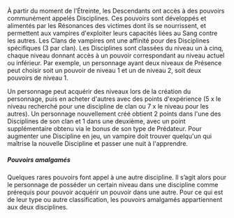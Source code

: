 À partir du moment de l'Étreinte, les Descendants ont accès à des pouvoirs communément appelés Disciplines. Ces pouvoirs sont développés et alimentés par les Résonances des victimes dont ils se nourrissent, et permettent aux vampires d'exploiter leurs capacités liées au Sang contre les autres. Les Clans de vampires ont une affinité pour des Disciplines spécifiques (3 par clan). Les Disciplines sont classées du niveau un à cinq, chaque niveau donnant accès à un pouvoir correspondant au niveau actuel ou inférieur. Par exemple, un personnage ayant deux niveaux de Présence peut choisir soit un pouvoir de niveau 1 et un de niveau 2, soit deux pouvoirs de niveau 1.

Un personnage peut acquérir des niveaux lors de la création du personnage, puis en acheter d'autres avec des points d'expérience (5 x le niveau recherché pour une discipline de clan ou 7 x le niveau pour les autres). Un personnage nouvellement créé obtient 2 points dans l'une des Disciplines de son clan et 1 dans une deuxième, avec un point supplémentaire obtenu via le bonus de son type de Prédateur. Pour augmenter une Discipline en jeu, un vampire doit trouver quelqu'un qui maîtrise la nouvelle Discipline et passer une nuit à l'apprendre.

##### Pouvoirs amalgamés
Quelques rares pouvoirs font appel à une autre discipline. Il s’agit alors pour le personnage de posséder un certain niveau dans une discipline comme prérequis pour pouvoir acquérir un pouvoir dans une autre. Pour ce qui est de leur type ou autre classification, les pouvoirs amalgamés appartiennent aux deux disciplines.


